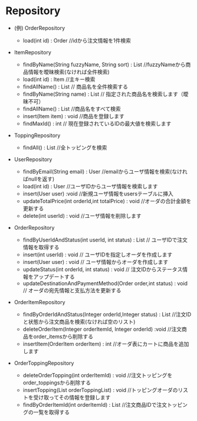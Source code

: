 # Repository
- (例) OrderRepository
  - load(int id) : Order //idから注文情報を1件検索

- ItemRepository
  - findByName(String fuzzyName, String sort) : List<Item> //fuzzyNameから商品情報を曖昧検索(なければ全件検索)
  - load(int id) : Item //主キー検索
  - findAllName() : List<String> // 商品名を全件検索する
  - findByName(String name) : List<String> // 指定された商品名を検索します（曖昧不可）
  - findAllName() : List<String> //商品名をすべて検索
  - insert(Item item) : void //商品を登録します
  - findMaxId() : int // 現在登録されているIDの最大値を検索します
  
- ToppingRepository
  - findAll() : List<Topping> //全トッピングを検索
  
- UserRepository
  - findByEmail(String email) : User //emailからユーザ情報を検索(なければnullを返す)
  - load(int id) : User //ユーザIDからユーザ情報を検索します
  - insert(User user) :void //新規ユーザ情報をusersテーブルに挿入
  - updateTotalPrice(int orderId,int totalPrice) : void //オーダの合計金額を更新する
  - delete(int userId) : void //ユーザ情報を削除します
  
- OrderRepository
  - findByUserIdAndStatus(int userId, int status) : List<Order> // ユーザIDで注文情報を取得する
  - insert(int userId) : void // ユーザIDを指定しオーダを作成します
  - insert(User user) : void // ユーザ情報からオーダを作成します
  - updateStatus(int orderId, int status) : void // 注文IDからステータス情報をアップデートする
  - updateDestinationAndPaymentMethod(Order order,int status) : void // オーダの宛先情報と支払方法を更新する

- OrderItemRepository
  - findByOrderIdAndStatus(Integer orderId,Integer status) : List<OrderItem> //注文IDと状態から注文商品を検索(なければ空のリスト)
  - deleteOrderItem(Integer orderItemId, Integer orderId) :void //注文商品をorder_itemsから削除する
  - insertItem(OrderItem orderItem) : int //オーダ表にカートに商品を追加します
  
- OrderToppingRepository
  - deleteOrderTopping(int orderItemId) : void //注文トッピングをorder_toppingsから削除する
  - insertTopping(List<OrderTopping> orderToppingList) : void //トッピングオーダのリストを受け取ってその情報を登録します
  - findByOrderItemId(int orderItemId) : List<OrderTopping> //注文商品IDで注文トッピングの一覧を取得する
  
